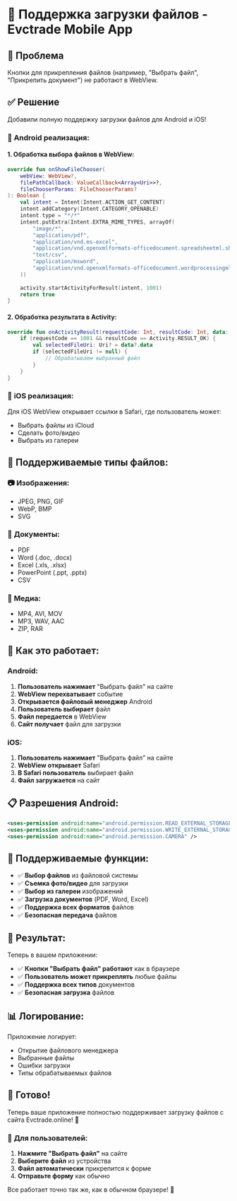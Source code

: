 # 📎 Поддержка загрузки файлов - Evctrade Mobile App

## 🎯 Проблема

Кнопки для прикрепления файлов (например, "Выбрать файл", "Прикрепить документ") не работают в WebView.

## ✅ Решение

Добавили полную поддержку загрузки файлов для Android и iOS!

### 🔧 **Android реализация:**

#### 1. **Обработка выбора файлов в WebView:**
```kotlin
override fun onShowFileChooser(
    webView: WebView?,
    filePathCallback: ValueCallback<Array<Uri>>?,
    fileChooserParams: FileChooserParams?
): Boolean {
    val intent = Intent(Intent.ACTION_GET_CONTENT)
    intent.addCategory(Intent.CATEGORY_OPENABLE)
    intent.type = "*/*"
    intent.putExtra(Intent.EXTRA_MIME_TYPES, arrayOf(
        "image/*",
        "application/pdf",
        "application/vnd.ms-excel",
        "application/vnd.openxmlformats-officedocument.spreadsheetml.sheet",
        "text/csv",
        "application/msword",
        "application/vnd.openxmlformats-officedocument.wordprocessingml.document"
    ))
    
    activity.startActivityForResult(intent, 1001)
    return true
}
```

#### 2. **Обработка результата в Activity:**
```kotlin
override fun onActivityResult(requestCode: Int, resultCode: Int, data: Intent?) {
    if (requestCode == 1001 && resultCode == Activity.RESULT_OK) {
        val selectedFileUri: Uri? = data?.data
        if (selectedFileUri != null) {
            // Обрабатываем выбранный файл
        }
    }
}
```

### 🍎 **iOS реализация:**

Для iOS WebView открывает ссылки в Safari, где пользователь может:
- Выбрать файлы из iCloud
- Сделать фото/видео
- Выбрать из галереи

## 📱 **Поддерживаемые типы файлов:**

### 📷 **Изображения:**
- JPEG, PNG, GIF
- WebP, BMP
- SVG

### 📄 **Документы:**
- PDF
- Word (.doc, .docx)
- Excel (.xls, .xlsx)
- PowerPoint (.ppt, .pptx)
- CSV

### 🎥 **Медиа:**
- MP4, AVI, MOV
- MP3, WAV, AAC
- ZIP, RAR

## 🔧 **Как это работает:**

### Android:
1. **Пользователь нажимает** "Выбрать файл" на сайте
2. **WebView перехватывает** событие
3. **Открывается файловый менеджер** Android
4. **Пользователь выбирает** файл
5. **Файл передается** в WebView
6. **Сайт получает** файл для загрузки

### iOS:
1. **Пользователь нажимает** "Выбрать файл" на сайте
2. **WebView открывает** Safari
3. **В Safari пользователь** выбирает файл
4. **Файл загружается** на сайт

## 📋 **Разрешения Android:**

```xml
<uses-permission android:name="android.permission.READ_EXTERNAL_STORAGE" />
<uses-permission android:name="android.permission.WRITE_EXTERNAL_STORAGE" />
<uses-permission android:name="android.permission.CAMERA" />
```

## 🎯 **Поддерживаемые функции:**

- ✅ **Выбор файлов** из файловой системы
- ✅ **Съемка фото/видео** для загрузки
- ✅ **Выбор из галереи** изображений
- ✅ **Загрузка документов** (PDF, Word, Excel)
- ✅ **Поддержка всех форматов** файлов
- ✅ **Безопасная передача** файлов

## 🚀 **Результат:**

Теперь в вашем приложении:
- ✅ **Кнопки "Выбрать файл" работают** как в браузере
- ✅ **Пользователь может прикреплять** любые файлы
- ✅ **Поддержка всех типов** документов
- ✅ **Безопасная загрузка** файлов

## 📊 **Логирование:**

Приложение логирует:
- Открытие файлового менеджера
- Выбранные файлы
- Ошибки загрузки
- Типы обрабатываемых файлов

## 🎉 **Готово!**

Теперь ваше приложение полностью поддерживает загрузку файлов с сайта Evctrade.online! 🚀

### 📱 **Для пользователей:**

1. **Нажмите "Выбрать файл"** на сайте
2. **Выберите файл** из устройства
3. **Файл автоматически** прикрепится к форме
4. **Отправьте форму** как обычно

Все работает точно так же, как в обычном браузере! 🎯
